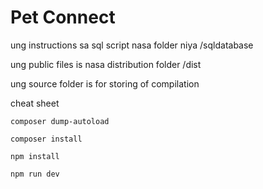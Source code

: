 # Pet Connect

ung instructions sa sql script nasa folder niya
/sqldatabase


ung public files is nasa distribution folder
/dist


ung source folder is for storing of compilation



cheat sheet
```
composer dump-autoload

composer install

npm install

npm run dev
```